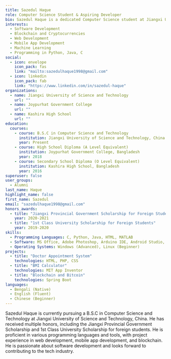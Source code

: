 ```yaml
---
title: Sazedul Haque
role: Computer Science Student & Aspiring Developer
bio: Sazedul Haque is a dedicated Computer Science student at Jiangxi University of Science and Technology, with a strong interest in software development, programming, and technology solutions. He has a proven track record of academic excellence and project experience in various programming languages and software tools.
interests:
  - Software Development
  - Blockchain and Cryptocurrencies
  - Web Development
  - Mobile App Development
  - Machine Learning
  - Programming in Python, Java, C
social:
  - icon: envelope
    icon_pack: fas
    link: "mailto:sazedulhaque1998@gmail.com"
  - icon: linkedin
    icon_pack: fab
    link: "https://www.linkedin.com/in/sazedul-haque"
organizations:
  - name: Jiangxi University of Science and Technology
    url: ""
  - name: Joypurhat Government College
    url: ""
  - name: Kashira High School
    url: ""
education:
  courses:
    - course: B.S.C in Computer Science and Technology
      institution: Jiangxi University of Science and Technology, China
      year: Present
    - course: High School Diploma (A Level Equivalent)
      institution: Joypurhat Government College, Bangladesh
      year: 2018
    - course: Secondary School Diploma (O Level Equivalent)
      institution: Kashira High School, Bangladesh
      year: 2016
superuser: false
user_groups:
  - Alumni
last_name: Haque
highlight_name: false
first_name: Sazedul
email: "sazedulhaque1998@gmail.com"
honors_awards:
  - title: "Jiangxi Provincial Government Scholarship for Foreign Students"
    year: 2020-2021
  - title: "1st Class University Scholarship for Foreign Students"
    year: 2019-2020
skills:
  - Programming Languages: C, Python, Java, HTML, MATLAB
  - Software: MS Office, Adobe Photoshop, Arduino IDE, Android Studio, IntelliJ IDEA, PyCharm, Adobe Dreamweaver, Visual Studio
  - Operating Systems: Windows (Advanced), Linux (Beginner)
projects:
  - title: "Doctor Appointment System"
    technologies: HTML, PHP, CSS
  - title: "BMI Calculator"
    technologies: MIT App Inventor
  - title: "Blockchain and Bitcoin"
    technologies: Spring Boot
languages:
  - Bengali (Native)
  - English (Fluent)
  - Chinese (Beginner)
---
```


Sazedul Haque is currently pursuing a B.S.C in Computer Science and Technology at Jiangxi University of Science and Technology, China. He has received multiple honors, including the Jiangxi Provincial Government Scholarship and 1st Class University Scholarship for foreign students. He is proficient in various programming languages and tools, with project experience in web development, mobile app development, and blockchain. He is passionate about software development and looks forward to contributing to the tech industry.
